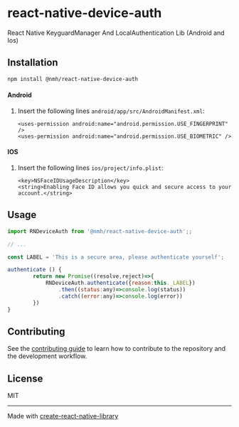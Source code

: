 # react-native-device-auth

React Native KeyguardManager And LocalAuthentication Lib (Android and Ios)

## Installation

```sh
npm install @nmh/react-native-device-auth
```

#### Android

1. Insert the following lines `android/app/src/AndroidManifest.xml`:
    ```
    <uses-permission android:name="android.permission.USE_FINGERPRINT" />
    <uses-permission android:name="android.permission.USE_BIOMETRIC" />
    ```

#### IOS

1. Insert the following lines `ios/project/info.plist`:
    ```
    <key>NSFaceIDUsageDescription</key>
    <string>Enabling Face ID allows you quick and secure access to your account.</string>
    ```



## Usage

```js
import RNDeviceAuth from '@nmh/react-native-device-auth';;

// ...

const LABEL = 'This is a secure area, please authenticate yourself';

authenticate () {
        return new Promise((resolve,reject)=>{
            RNDeviceAuth.authenticate({reason:this._LABEL})
                .then((status:any)=>console.log(status))
                .catch((error:any)=>console.log(error))
        })
}

```

## Contributing

See the [contributing guide](CONTRIBUTING.md) to learn how to contribute to the repository and the development workflow.

## License

MIT

---

Made with [create-react-native-library](https://github.com/callstack/react-native-builder-bob)
